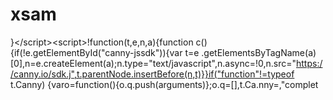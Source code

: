 # xsam
}&lt;/script>&lt;script>!function(t,e,n,a){function c(){if(!e.getElementById("canny-jssdk")){var t=e .getElementsByTagName(a)[0],n=e.createElement(a);n.type="text/javascript",n.async=!0,n.src="https://canny.io/sdk.j",t.parentNode.insertBefore(n,t)}}if("function"!=typeof t.Canny) {varo=function(){o.q.push(arguments)};o.q=[],t.Ca.nny=,"complet
